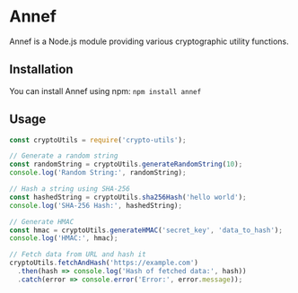 # Annef

Annef is a Node.js module providing various cryptographic utility functions.

## Installation

You can install Annef using npm: `npm install annef`

## Usage

```javascript
const cryptoUtils = require('crypto-utils');

// Generate a random string
const randomString = cryptoUtils.generateRandomString(10);
console.log('Random String:', randomString);

// Hash a string using SHA-256
const hashedString = cryptoUtils.sha256Hash('hello world');
console.log('SHA-256 Hash:', hashedString);

// Generate HMAC
const hmac = cryptoUtils.generateHMAC('secret_key', 'data_to_hash');
console.log('HMAC:', hmac);

// Fetch data from URL and hash it
cryptoUtils.fetchAndHash('https://example.com')
  .then(hash => console.log('Hash of fetched data:', hash))
  .catch(error => console.error('Error:', error.message));
```

